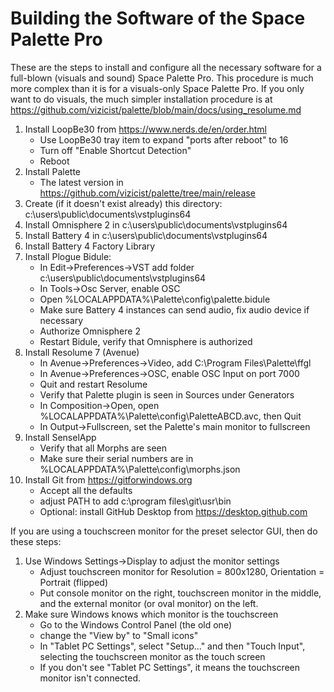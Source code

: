<h1>Building the Software of the Space Palette Pro</h1>
These are the steps to install and configure all the necessary software for a full-blown (visuals and sound) Space Palette Pro.  This procedure is much more complex than it is for a visuals-only Space Palette Pro.  If you only want to do visuals, the much simpler installation procedure is at
<a href="https://github.com/vizicist/palette/blob/main/docs/using_resolume.md">https://github.com/vizicist/palette/blob/main/docs/using_resolume.md</a>
<p>

<ol>
<li>Install LoopBe30 from <a href="https://www.nerds.de/en/order.html">https://www.nerds.de/en/order.html</a><br>
    <ul>
    <li>Use LoopBe30 tray item to expand "ports after reboot" to 16
    <li>Turn off "Enable Shortcut Detection"
    <li>Reboot
    </ul>
<li>Install Palette
    <ul>
    <li>The latest version in
    <a href="https://github.com/vizicist/palette/tree/main/release">https://github.com/vizicist/palette/tree/main/release</a>
    </ul>
<li>Create (if it doesn't exist already) this directory: c:\users\public\documents\vstplugins64
<li>Install Omnisphere 2 in c:\users\public\documents\vstplugins64
<li>Install Battery 4 in c:\users\public\documents\vstplugins64
<li>Install Battery 4 Factory Library
<li>Install Plogue Bidule:
    <ul>
    <li>In Edit->Preferences->VST add folder c:\users\public\documents\vstplugins64
    <li>In Tools->Osc Server, enable OSC 
    <li>Open %LOCALAPPDATA%\Palette\config\palette.bidule
    <li>Make sure Battery 4 instances can send audio, fix audio device if necessary
    <li>Authorize Omnisphere 2
    <li>Restart Bidule, verify that Omnisphere is authorized
    </ul>
<li>Install Resolume 7 (Avenue)  
    <ul>
    <li>In Avenue->Preferences->Video, add C:\Program Files\Palette\ffgl
    <li>In Avenue->Preferences->OSC, enable OSC Input on port 7000
    <li>Quit and restart Resolume
    <li>Verify that Palette plugin is seen in Sources under Generators
    <li>In Composition->Open, open %LOCALAPPDATA%\Palette\config\PaletteABCD.avc, then Quit
    <li>In Output->Fullscreen, set the Palette's main monitor to fullscreen
    </ul>
<li>Install SenselApp
    <ul>
    <li>Verify that all Morphs are seen
    <li>Make sure their serial numbers are in %LOCALAPPDATA%\Palette\config\morphs.json
    </ul>
<li>Install Git from <a href="https://gitforwindows.org">https://gitforwindows.org</a><br>
    <ul>
    <li>Accept all the defaults
    <li>adjust PATH to add c:\program files\git\usr\bin
    <li>Optional: install GitHub Desktop from <a href="https://desktop.github.com">https://desktop.github.com</a>
    </ul>
</ol>
If you are using a touchscreen monitor for the preset selector GUI, then do these steps:
<p>
<ol>
<li>Use Windows Settings->Display to adjust the monitor settings
    <ul>
    <li>Adjust touchscreen monitor for Resolution = 800x1280, Orientation = Portrait (flipped)
    <li>Put console monitor on the right, touchscreen monitor in the middle, and the external monitor (or oval monitor) on the left.
    </ul>
<li>Make sure Windows knows which monitor is the touchscreen
    <ul>
    <li>Go to the Windows Control Panel (the old one)
    <li>change the "View by" to "Small icons"
    <li>In "Tablet PC Settings", select "Setup..." and then "Touch Input",
      selecting the touchscreen monitor as the touch screen
    <li> If you don't see "Tablet PC Settings", it means the touchscreen monitor
      isn't connected.
    </ul>
</ol>
